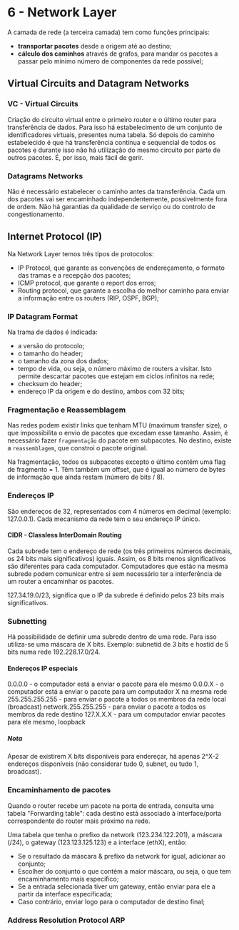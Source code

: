 # 6 - Network Layer

A camada de rede (a terceira camada) tem como funções principais:

- **transportar pacotes** desde a origem até ao destino;
- **cálculo dos caminhos** através de grafos, para mandar os pacotes a passar pelo mínimo número de componentes da rede possível;

## Virtual Circuits and Datagram Networks

### VC - Virtual Circuits

Criação do circuito virtual entre o primeiro router e o último router para transferência de dados. Para isso há estabelecimento de um conjunto de identificadores virtuais, presentes numa tabela. Só depois do caminho estabelecido é que há transferência contínua e sequencial de todos os pacotes e durante isso não há utilização do mesmo circuito por parte de outros pacotes. É, por isso, mais fácil de gerir.

### Datagrams Networks

Não é necessário estabelecer o caminho antes da transferência. Cada um dos pacotes vai ser encaminhado independentemente, possivelmente fora de ordem. Não há garantias da qualidade de serviço ou do controlo de congestionamento. 

## Internet Protocol (IP)

Na Network Layer temos três tipos de protocolos:

- IP Protocol, que garante as convenções de endereçamento, o formato das tramas e a recepção dos pacotes;
- ICMP protocol, que garante o report dos erros;
- Routing protocol, que garante a escolha do melhor caminho para enviar a informação entre os routers (RIP, OSPF, BGP);

### IP Datagram Format

Na trama de dados é indicada:
- a versão do protocolo;
- o tamanho do header;
- o tamanho da zona dos dados;
- tempo de vida, ou seja, o número máximo de routers a visitar. Isto permite descartar pacotes que estejam em ciclos infinitos na rede;
- checksum do header;
- endereço IP da origem e do destino, ambos com 32 bits;

### Fragmentação e Reassemblagem

Nas redes podem existir links que tenham MTU (maximum transfer size), o que impossibilita o envio de pacotes que excedam esse tamanho. Assim, é necessário fazer `fragmentação` do pacote em subpacotes. No destino, existe a `reassemblagem`, que constroi o pacote original.

Na fragmentação, todos os subpacotes excepto o último contêm uma flag de fragmento = 1. Têm também um offset, que é igual ao número de bytes de informação que ainda restam (número de bits / 8).

### Endereços IP

São endereços de 32, representados com 4 números em decimal (exemplo: 127.0.0.1). Cada mecanismo da rede tem o seu endereço IP único.

#### CIDR - Classless InterDomain Routing

Cada subrede tem o endereço de rede (os três primeiros números decimais, os 24 bits mais significativos) iguais. Assim, os 8 bits menos significativos são diferentes para cada computador. Computadores que estão na mesma subrede podem comunicar entre si sem necessário ter a interferência de um router a encaminhar os pacotes. 

127.34.19.0/23, significa que o IP da subrede é definido pelos 23 bits mais significativos. 

### Subnetting

Há possibilidade de definir uma subrede dentro de uma rede. Para isso utiliza-se uma máscara de X bits. Exemplo: subnetid de 3 bits e hostid de 5 bits numa rede 192.228.17.0/24. 

#### Endereços IP especiais

0.0.0.0 - o computador está a enviar o pacote para ele mesmo
0.0.0.X - o computador está a enviar o pacote para um computador X na mesma rede
255.255.255.255 - para enviar o pacote a todos os membros da rede local (broadcast)
network.255.255.255 - para enviar o pacote a todos os membros da rede destino
127.X.X.X - para um computador enviar pacotes para ele mesmo, loopback

##### Nota

Apesar de existirem X bits disponíveis para endereçar, há apenas 2^X-2 endereços disponíveis (não considerar tudo 0, subnet, ou tudo 1, broadcast).

### Encaminhamento de pacotes

Quando o router recebe um pacote na porta de entrada, consulta uma tabela "Forwarding table": cada destino está associado à interface/porta correspondente do router mais próximo na rede. 

Uma tabela que tenha o prefixo da network (123.234.122.201), a máscara (/24), o gateway (123.123.125.123) e a interface (ethX), então:
- Se o resultado da máscara & prefixo da network for igual, adicionar ao conjunto;
- Escolher do conjunto o que contém a maior máscara, ou seja, o que tem encaminhamento mais específico;
- Se a entrada selecionada tiver um gateway, então enviar para ele a partir da interface especificada;
- Caso contrário, enviar logo para o computador de destino final;

### Address Resolution Protocol ARP

